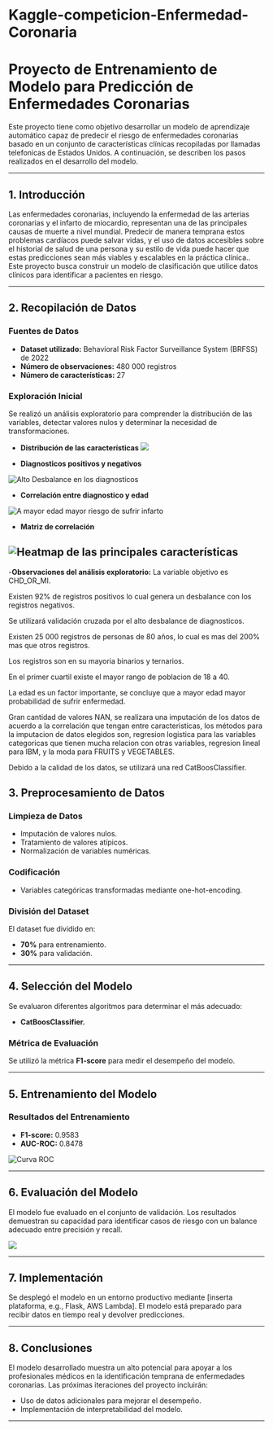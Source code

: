 # Kaggle-competicion-Enfermedad-Coronaria

# Proyecto de Entrenamiento de Modelo para Predicción de Enfermedades Coronarias

Este proyecto tiene como objetivo desarrollar un modelo de aprendizaje automático capaz de predecir el riesgo de enfermedades coronarias basado en un conjunto de características clínicas recopiladas por llamadas telefonicas de Estados Unidos. A continuación, se describen los pasos realizados en el desarrollo del modelo.

---

## 1. Introducción

Las enfermedades coronarias, incluyendo la enfermedad de las arterias coronarias y el infarto de miocardio, representan una de las principales causas de muerte a nivel mundial. Predecir de manera temprana estos problemas cardíacos puede salvar vidas, y el uso de datos accesibles sobre el historial de salud de una persona y su estilo de vida puede hacer que estas predicciones sean más viables y escalables en la práctica clínica.. Este proyecto busca construir un modelo de clasificación que utilice datos clínicos para identificar a pacientes en riesgo.

---

## 2. Recopilación de Datos

### Fuentes de Datos
- **Dataset utilizado:** Behavioral Risk Factor Surveillance System (BRFSS) de 2022
- **Número de observaciones:** 480 000 registros
- **Número de características:** 27

### Exploración Inicial
Se realizó un análisis exploratorio para comprender la distribución de las variables, detectar valores nulos y determinar la necesidad de transformaciones.

- **Distribución de las características**
![](plots/distribuciondelascaracteristicas.png) <!-- Coloca aquí una imagen o gráfico -->

- **Diagnosticos positivos y negativos**

![Alto Desbalance en los diagnosticos](plots/desbalanceentrepositivosynegativos.png)

- **Correlación entre diagnostico y edad**

![A mayor edad mayor riesgo de sufrir infarto](plots/relacionedadydiagnostico.png)

- **Matriz de correlación**

![Heatmap de las principales características](plots/matrizcorrelaciondecaracteristicas.png)
---

-**Observaciones del análisis exploratorio:**
La variable objetivo es CHD_OR_MI.

Existen 92% de registros positivos lo cual genera un desbalance con los registros negativos. 

Se utilizará validación cruzada por el alto desbalance de diagnosticos.

Existen 25 000 registros de personas de 80 años, lo cual es mas del 200% mas que otros registros.

Los registros son en su mayoria binarios y ternarios.

En el primer cuartil existe el mayor rango de poblacion de 18 a 40.

La edad es un factor importante, se concluye que a mayor edad mayor probabilidad de sufrir enfermedad.

Gran cantidad de valores NAN, se realizara una imputación de los datos de acuerdo a la correlación que tengan entre caracteristicas, los métodos para la imputacion de datos 
elegidos son, regresion logistica para las variables categoricas que tienen mucha relacion con otras variables, regresion lineal para IBM, y la moda para FRUITS y VEGETABLES.

Debido a la calidad de los datos, se utilizará una red CatBoosClassifier.

## 3. Preprocesamiento de Datos

### Limpieza de Datos
- Imputación de valores nulos.
- Tratamiento de valores atípicos.
- Normalización de variables numéricas.

### Codificación
- Variables categóricas transformadas mediante one-hot-encoding.


### División del Dataset
El dataset fue dividido en:
- **70%** para entrenamiento.
- **30%** para validación.

---

## 4. Selección del Modelo

Se evaluaron diferentes algoritmos para determinar el más adecuado:
- **CatBoosClassifier.**


### Métrica de Evaluación
Se utilizó la métrica **F1-score** para medir el desempeño del modelo.

---

## 5. Entrenamiento del Modelo


### Resultados del Entrenamiento

- **F1-score:** 0.9583
- **AUC-ROC:** 0.8478

![Curva ROC](#) <!-- Coloca aquí una curva ROC -->

---

## 6. Evaluación del Modelo

El modelo fue evaluado en el conjunto de validación. Los resultados demuestran su capacidad para identificar casos de riesgo con un balance adecuado entre precisión y recall.

![](plots/analisisdelacaidaddelerror.png) <!-- Coloca aquí una imagen de resultados -->

---

## 7. Implementación

Se desplegó el modelo en un entorno productivo mediante [inserta plataforma, e.g., Flask, AWS Lambda]. El modelo está preparado para recibir datos en tiempo real y devolver predicciones.

---

## 8. Conclusiones

El modelo desarrollado muestra un alto potencial para apoyar a los profesionales médicos en la identificación temprana de enfermedades coronarias. Las próximas iteraciones del proyecto incluirán:
- Uso de datos adicionales para mejorar el desempeño.
- Implementación de interpretabilidad del modelo.

---

<!--
## 9. Referencias

- [Inserta aquí referencias relevantes]

---

## Anexos

Incluye aquí cualquier información adicional que pueda ser relevante.

---

*¡Completa los espacios con imágenes, gráficos y resultados obtenidos!*
-->

